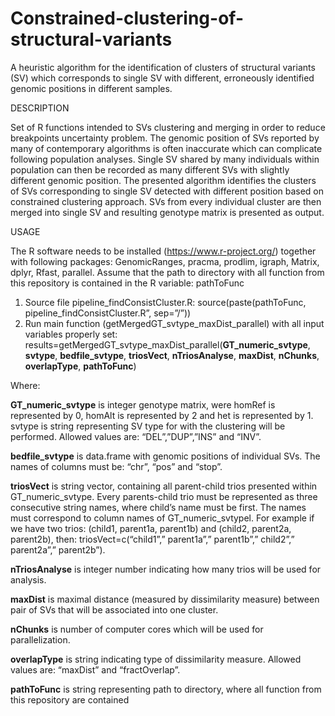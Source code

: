 # Constrained-clustering-of-structural-variants
A heuristic algorithm for the identification of clusters of structural variants (SV) which corresponds to single SV with different, erroneously identified genomic positions in different samples.


DESCRIPTION

Set of R functions intended to SVs clustering and merging in order to reduce breakpoints uncertainty problem. The genomic position of SVs reported by many of contemporary algorithms is often inaccurate which can complicate following population analyses. Single SV shared by many individuals within population can then be recorded as many different SVs with slightly different genomic position. The presented algorithm identifies the clusters of SVs corresponding to single SV detected with different position based on constrained clustering approach. SVs from every individual cluster are then merged into single SV and resulting genotype matrix is presented as output.


USAGE

The R software needs to be installed (https://www.r-project.org/) together with following packages: GenomicRanges, pracma, prodlim, igraph, Matrix, dplyr, Rfast, parallel.
Assume that the path to directory with all function from this repository is contained in the R variable: pathToFunc
1)	Source file pipeline_findConsistCluster.R:
source(paste(pathToFunc, pipeline_findConsistCluster.R”, sep=”/”))
2)	Run main function (getMergedGT_svtype_maxDist_parallel) with all input variables properly set:
results=getMergedGT_svtype_maxDist_parallel(**GT_numeric_svtype**, **svtype**, **bedfile_svtype**, **triosVect**, **nTriosAnalyse**, **maxDist**, **nChunks**, **overlapType**, **pathToFunc**)

Where:

**GT_numeric_svtype** is integer genotype matrix, were homRef is represented by 0, homAlt is represented by 2 and het is represented by 1.
svtype is string representing SV type for with the clustering will be performed. Allowed values are: “DEL”,”DUP”,”INS” and “INV”.

**bedfile_svtype** is data.frame with genomic positions of individual SVs. The names of columns must be: “chr”, “pos” and “stop”.

**triosVect** is string vector, containing all parent-child trios presented within GT_numeric_svtype. Every parents-child trio must be represented as three consecutive string names, where child’s name must be first. The names must correspond to column names of GT_numeric_svtypel. For example if we have two trios: (child1, parent1a, parent1b) and (child2, parent2a, parent2b), then: triosVect=c(“child1”,” parent1a”,” parent1b”,” child2”,” parent2a”,” parent2b”).

**nTriosAnalyse** is integer number indicating how many trios will be used for analysis.

**maxDist** is maximal distance (measured by dissimilarity measure) between pair of SVs that will be associated into one cluster.

**nChunks** is number of computer cores which will be used for parallelization.

**overlapType** is string indicating type of dissimilarity measure. Allowed values are: “maxDist” and “fractOverlap”.

**pathToFunc** is string representing path to directory, where all function from this repository are contained
